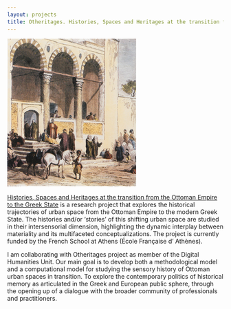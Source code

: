 ```yaml
---
layout: projects
title: Otheritages. Histories, Spaces and Heritages at the transition from the Ottoman Empire to the Greek State
---
```

  <img src="../images/otheritages.jpg" width="300"/>

<a href="https://otheritages.efa.gr">Histories, Spaces and Heritages at the transition from the Ottoman Empire to the Greek State</a> is a research project that explores the historical trajectories of urban space from the Ottoman Empire to the modern Greek State. 
The histories and/or ‘stories’ of this shifting urban space are studied in their intersensorial dimension, highlighting the dynamic interplay between materiality and its multifaceted conceptualizations.
The project is currently funded by the French School at Athens (École Française d’ Athènes).

I am collaborating with Otheritages project as member of the Digital Humanities Unit. Our main goal is to develop both a methodological model and a computational model for studying the sensory history of Ottoman urban spaces in transition.
To explore the contemporary politics of historical memory as articulated in the Greek and European public sphere, through the opening up of a dialogue with the broader community of professionals and practitioners.
  
  
